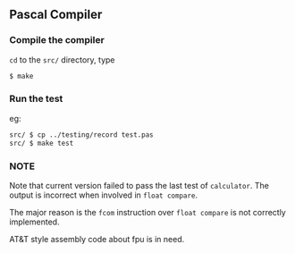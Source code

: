 ## Pascal Compiler

### Compile the compiler

`cd` to the `src/` directory, type 

``` bash
$ make
```

### Run the test

eg:

``` bash
src/ $ cp ../testing/record test.pas
src/ $ make test
```

### NOTE

Note that current version failed to pass the last test of  `calculator`. The output is incorrect when involved in `float compare`.

The major reason is the `fcom` instruction over `float compare` is not correctly implemented.

AT&T style assembly code about fpu is in need. 

